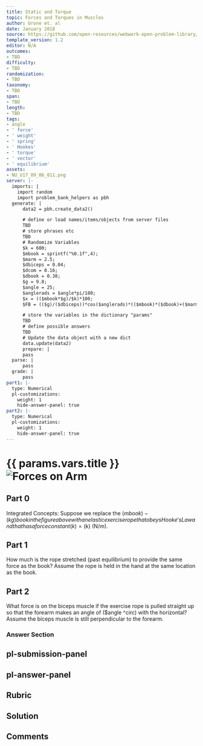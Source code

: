 ```yaml
---
title: Static and Torque
topic: Forces and Torques in Muscles
author: Urone et. al
date: January 2018
source: https://github.com/open-resources/webwork-open-problem-library/tree/master/Contrib/BrockPhysics/College_Physics_Urone/9.Static_and_Torque/9-06.Forces_and_Torques_in_Muscles/NU_U17_09_06_011.pg
template_version: 1.2
editor: N/A
outcomes:
- TBD
difficulty:
- TBD
randomization:
- TBD
taxonomy:
- TBD
span:
- TBD
length:
- TBD
tags:
- angle
- ' force'
- ' weight'
- ' spring'
- ' Hookes'
- ' torque'
- ' vector'
- ' equilibrium'
assets:
- NU_U17_09_06_011.png
server: |-
  imports: |
    import random
    import problem_bank_helpers as pbh
  generate: |
      data2 = pbh.create_data2()

      # define or load names/items/objects from server files
      TBD
      # store phrases etc
      TBD
      # Randomize Variables
      $k = 600;
      $mbook = sprintf("%0.1f",4);
      $marm = 2.5;
      $dbiceps = 0.04;
      $dcom = 0.16;
      $dbook = 0.38;
      $g = 9.8;
      $angle = 25;
      $anglerads = $angle*pi/180;
      $x = (($mbook*$g)/$k)*100;
      $FB = (($g)/($dbiceps))*cos($anglerads)*(($mbook)*($dbook)+($marm)*($dcom));

      # store the variables in the dictionary "params"
      TBD
      # define possible answers
      TBD
      # Update the data object with a new dict
      data.update(data2)
      prepare: |
      pass
  parse: |
      pass
  grade: |
      pass
part1: |-
  type: Numerical
  pl-customizations:
    weight: 1
    hide-answer-panel: true
part2: |-
  type: Numerical
  pl-customizations:
    weight: 1
    hide-answer-panel: true
---
```


# {{ params.vars.title }}![Forces on Arm](NU_U17_09_06_011.png)

## Part 0 
Integrated Concepts: Suppose we replace the ($mbook)-(kg) book in the figure above with an elastic exercise rope that obeys Hooke's Law and that has a force constant (k) = ($k) (N/m). 
## Part 1 
How much is the rope stretched (past equilibrium) to provide the same force as the book? Assume the rope is held in the hand at the same location as the book. 
## Part 2 
What force is on the biceps muscle if the exercise rope is pulled straight up so that the forearm makes an angle of ($angle ^circ) with the horizontal? Assume the biceps muscle is still perpendicular to the forearm. 


### Answer Section 


## pl-submission-panel 


## pl-answer-panel 


## Rubric 


## Solution 


## Comments 


